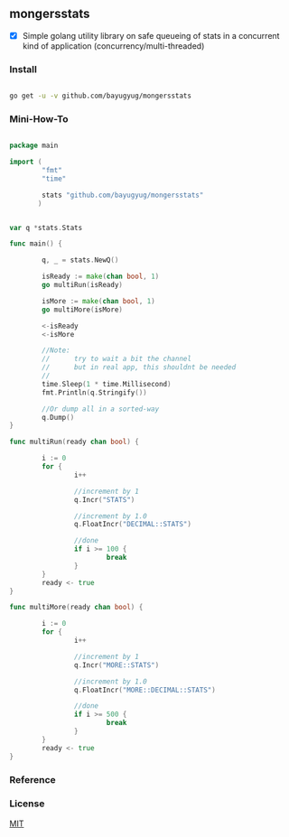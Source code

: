 ## mongersstats

* [x] Simple golang utility library on safe queueing of stats in a concurrent kind of application (concurrency/multi-threaded)


### Install

```sh

go get -u -v github.com/bayugyug/mongersstats

```

### Mini-How-To


```go

package main

import (
        "fmt"
        "time"

        stats "github.com/bayugyug/mongersstats"
       )


var q *stats.Stats

func main() {

        q, _ = stats.NewQ()

        isReady := make(chan bool, 1)
        go multiRun(isReady)

        isMore := make(chan bool, 1)
        go multiMore(isMore)

        <-isReady
        <-isMore

        //Note: 
        //      try to wait a bit the channel
        //      but in real app, this shouldnt be needed
        //
        time.Sleep(1 * time.Millisecond) 
        fmt.Println(q.Stringify())

        //Or dump all in a sorted-way
        q.Dump()
}

func multiRun(ready chan bool) {

        i := 0
        for {
                i++

                //increment by 1
                q.Incr("STATS")

                //increment by 1.0
                q.FloatIncr("DECIMAL::STATS")

                //done
                if i >= 100 {
                        break
                }
        }
        ready <- true
}

func multiMore(ready chan bool) {

        i := 0
        for {
                i++

                //increment by 1
                q.Incr("MORE::STATS")

                //increment by 1.0
                q.FloatIncr("MORE::DECIMAL::STATS")

                //done
                if i >= 500 {
                        break
                }
        }
        ready <- true
}

```





### Reference




### License

[MIT](https://bayugyug.mit-license.org/)

